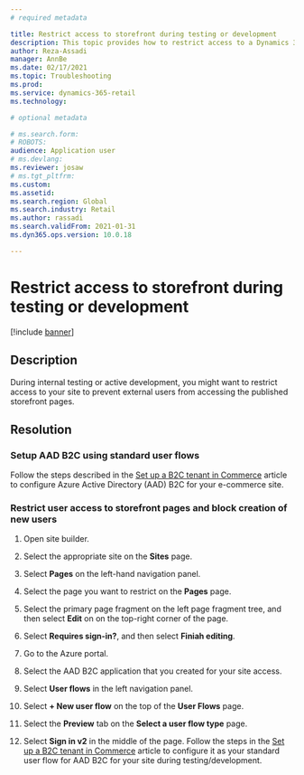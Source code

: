 ```yaml
---
# required metadata

title: Restrict access to storefront during testing or development
description: This topic provides how to restrict access to a Dynamics 365 Commerce storefront when internal testing or development is in process. 
author: Reza-Assadi
manager: AnnBe
ms.date: 02/17/2021
ms.topic: Troubleshooting
ms.prod: 
ms.service: dynamics-365-retail
ms.technology: 

# optional metadata

# ms.search.form: 
# ROBOTS: 
audience: Application user
# ms.devlang: 
ms.reviewer: josaw
# ms.tgt_pltfrm: 
ms.custom: 
ms.assetid: 
ms.search.region: Global
ms.search.industry: Retail
ms.author: rassadi
ms.search.validFrom: 2021-01-31
ms.dyn365.ops.version: 10.0.18

---
```


# Restrict access to storefront during testing or development

[!include [banner](../../includes/banner.md)]

## Description
During internal testing or active development, you might want to restrict access to your site to prevent external users from accessing the published storefront pages.

## Resolution

### Setup AAD B2C using standard user flows
Follow the steps described in the [Set up a B2C tenant in Commerce](https://docs.microsoft.com/dynamics365/commerce/set-up-b2c-tenant) article to configure Azure Active Directory (AAD) B2C for your e-commerce site.

### Restrict user access to storefront pages and block creation of new users
1. Open site builder.

1. Select the appropriate site on the **Sites** page.

1. Select **Pages** on the left-hand navigation panel.

1. Select the page you want to restrict on the **Pages** page.

1. Select the primary page fragment on the left page fragment tree, and then select **Edit** on on the top-right corner of the page. 

1. Select **Requires sign-in?**, and then select **Finiah editing**.

1. Go to the Azure portal. 

1. Select the AAD B2C application that you created for your site access.

1. Select **User flows** in the left navigation panel.

1. Select **+ New user flow** on the top of the **User Flows** page.

1. Select the **Preview** tab on the **Select a user flow type** page.

1. Select **Sign in v2** in the middle of the page. Follow the steps in the [Set up a B2C tenant in Commerce](https://docs.microsoft.com/en-us/dynamics365/commerce/set-up-b2c-tenant)
    article to configure it as your standard user flow for AAD B2C for your site during testing/development.



